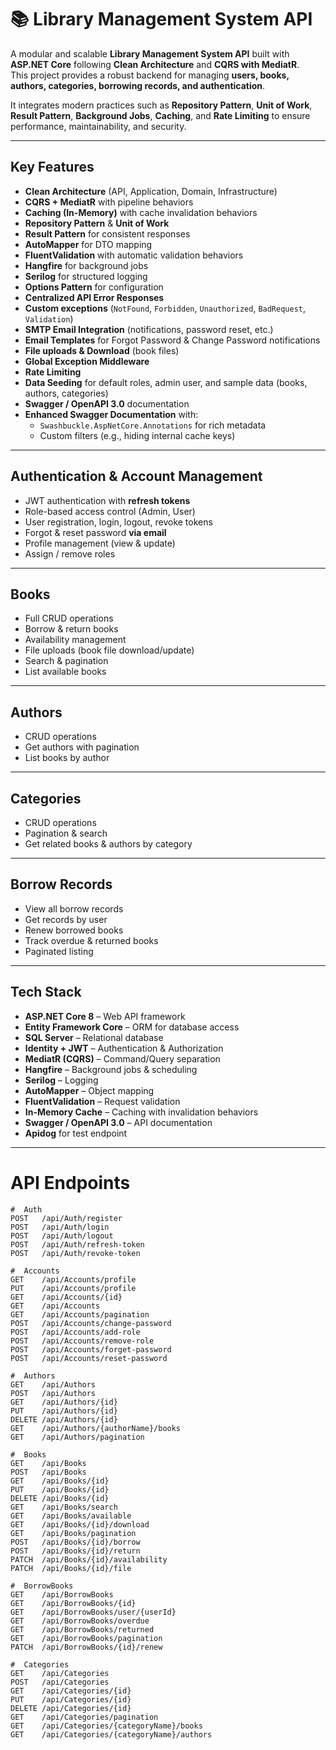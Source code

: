 # 📚 Library Management System API
A modular and scalable **Library Management System API** built with **ASP.NET Core** following **Clean Architecture** and **CQRS with MediatR**.  
This project provides a robust backend for managing **users, books, authors, categories, borrowing records, and authentication**.  

It integrates modern practices such as **Repository Pattern**, **Unit of Work**, **Result Pattern**, **Background Jobs**, **Caching**, and **Rate Limiting** to ensure performance, maintainability, and security.

---

##  Key Features

- **Clean Architecture** (API, Application, Domain, Infrastructure)  
- **CQRS + MediatR** with pipeline behaviors  
- **Caching (In-Memory)** with cache invalidation behaviors  
- **Repository Pattern** & **Unit of Work**
- **Result Pattern** for consistent responses  
- **AutoMapper** for DTO mapping  
- **FluentValidation** with automatic validation behaviors  
- **Hangfire** for background jobs  
- **Serilog** for structured logging  
- **Options Pattern** for configuration  
- **Centralized API Error Responses**
- **Custom exceptions** (`NotFound`, `Forbidden`, `Unauthorized`, `BadRequest`, `Validation`)  
- **SMTP Email Integration** (notifications, password reset, etc.)
- **Email Templates** for Forgot Password & Change Password notifications
- **File uploads & Download** (book files)  
- **Global Exception Middleware**  
- **Rate Limiting**
- **Data Seeding** for default roles, admin user, and sample data (books, authors, categories)  
- **Swagger / OpenAPI 3.0** documentation
- **Enhanced Swagger Documentation** with:
  - `Swashbuckle.AspNetCore.Annotations` for rich metadata  
  - Custom filters (e.g., hiding internal cache keys)  


---

##  Authentication & Account Management
- JWT authentication with **refresh tokens**  
- Role-based access control (Admin, User)  
- User registration, login, logout, revoke tokens  
- Forgot & reset password **via email**  
- Profile management (view & update)  
- Assign / remove roles  

---

##  Books
- Full CRUD operations  
- Borrow & return books  
- Availability management  
- File uploads (book file download/update)  
- Search & pagination  
- List available books  

---

##  Authors
- CRUD operations  
- Get authors with pagination  
- List books by author  

---

##  Categories
- CRUD operations  
- Pagination & search  
- Get related books & authors by category  

---

##  Borrow Records
- View all borrow records  
- Get records by user  
- Renew borrowed books  
- Track overdue & returned books  
- Paginated listing  

---

##  Tech Stack
- **ASP.NET Core 8** – Web API framework  
- **Entity Framework Core** – ORM for database access  
- **SQL Server** – Relational database  
- **Identity + JWT** – Authentication & Authorization  
- **MediatR (CQRS)** – Command/Query separation  
- **Hangfire** – Background jobs & scheduling  
- **Serilog** – Logging  
- **AutoMapper** – Object mapping  
- **FluentValidation** – Request validation  
- **In-Memory Cache** – Caching with invalidation behaviors  
- **Swagger / OpenAPI 3.0** – API documentation
- **Apidog** for test endpoint
---

#  API Endpoints

```http
#  Auth
POST   /api/Auth/register
POST   /api/Auth/login
POST   /api/Auth/logout
POST   /api/Auth/refresh-token
POST   /api/Auth/revoke-token

#  Accounts
GET    /api/Accounts/profile
PUT    /api/Accounts/profile
GET    /api/Accounts/{id}
GET    /api/Accounts
GET    /api/Accounts/pagination
POST   /api/Accounts/change-password
POST   /api/Accounts/add-role
POST   /api/Accounts/remove-role
POST   /api/Accounts/forget-password
POST   /api/Accounts/reset-password

#  Authors
GET    /api/Authors
POST   /api/Authors
GET    /api/Authors/{id}
PUT    /api/Authors/{id}
DELETE /api/Authors/{id}
GET    /api/Authors/{authorName}/books
GET    /api/Authors/pagination

#  Books
GET    /api/Books
POST   /api/Books
GET    /api/Books/{id}
PUT    /api/Books/{id}
DELETE /api/Books/{id}
GET    /api/Books/search
GET    /api/Books/available
GET    /api/Books/{id}/download
GET    /api/Books/pagination
POST   /api/Books/{id}/borrow
POST   /api/Books/{id}/return
PATCH  /api/Books/{id}/availability
PATCH  /api/Books/{id}/file

#  BorrowBooks
GET    /api/BorrowBooks
GET    /api/BorrowBooks/{id}
GET    /api/BorrowBooks/user/{userId}
GET    /api/BorrowBooks/overdue
GET    /api/BorrowBooks/returned
GET    /api/BorrowBooks/pagination
PATCH  /api/BorrowBooks/{id}/renew

#  Categories
GET    /api/Categories
POST   /api/Categories
GET    /api/Categories/{id}
PUT    /api/Categories/{id}
DELETE /api/Categories/{id}
GET    /api/Categories/pagination
GET    /api/Categories/{categoryName}/books
GET    /api/Categories/{categoryName}/authors
```



